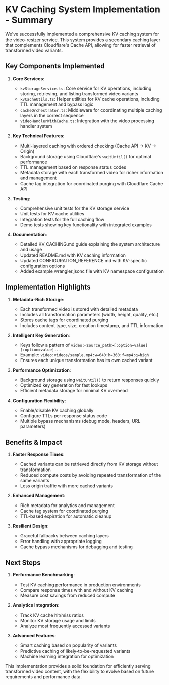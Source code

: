 # KV Caching System Implementation - Summary

We've successfully implemented a comprehensive KV caching system for the video-resizer service. This system provides a secondary caching layer that complements Cloudflare's Cache API, allowing for faster retrieval of transformed video variants.

## Key Components Implemented

1. **Core Services**:
   - `kvStorageService.ts`: Core service for KV operations, including storing, retrieving, and listing transformed video variants
   - `kvCacheUtils.ts`: Helper utilities for KV cache operations, including TTL management and bypass logic
   - `cacheOrchestrator.ts`: Middleware for coordinating multiple caching layers in the correct sequence
   - `videoHandlerWithCache.ts`: Integration with the video processing handler system

2. **Key Technical Features**:
   - Multi-layered caching with ordered checking (Cache API → KV → Origin)
   - Background storage using Cloudflare's `waitUntil()` for optimal performance
   - TTL management based on response status codes
   - Metadata storage with each transformed video for richer information and management
   - Cache tag integration for coordinated purging with Cloudflare Cache API

3. **Testing**:
   - Comprehensive unit tests for the KV storage service
   - Unit tests for KV cache utilities
   - Integration tests for the full caching flow
   - Demo tests showing key functionality with integrated examples

4. **Documentation**:
   - Detailed KV_CACHING.md guide explaining the system architecture and usage
   - Updated README.md with KV caching information
   - Updated CONFIGURATION_REFERENCE.md with KV-specific configuration options
   - Added example wrangler.jsonc file with KV namespace configuration

## Implementation Highlights

1. **Metadata-Rich Storage**:
   - Each transformed video is stored with detailed metadata
   - Includes all transformation parameters (width, height, quality, etc.)
   - Stores cache tags for coordinated purging
   - Includes content type, size, creation timestamp, and TTL information

2. **Intelligent Key Generation**:
   - Keys follow a pattern of `video:<source_path>[:option=value][:option=value]...`
   - Example: `video:videos/sample.mp4:w=640:h=360:f=mp4:q=high`
   - Ensures each unique transformation has its own cached variant

3. **Performance Optimization**:
   - Background storage using `waitUntil()` to return responses quickly
   - Optimized key generation for fast lookups
   - Efficient metadata storage for minimal KV overhead

4. **Configuration Flexibility**:
   - Enable/disable KV caching globally
   - Configure TTLs per response status code
   - Multiple bypass mechanisms (debug mode, headers, URL parameters)

## Benefits & Impact

1. **Faster Response Times**:
   - Cached variants can be retrieved directly from KV storage without transformation
   - Reduced compute costs by avoiding repeated transformation of the same variants
   - Less origin traffic with more cached variants

2. **Enhanced Management**:
   - Rich metadata for analytics and management
   - Cache tag system for coordinated purging
   - TTL-based expiration for automatic cleanup

3. **Resilient Design**:
   - Graceful fallbacks between caching layers
   - Error handling with appropriate logging
   - Cache bypass mechanisms for debugging and testing

## Next Steps

1. **Performance Benchmarking**:
   - Test KV caching performance in production environments
   - Compare response times with and without KV caching
   - Measure cost savings from reduced compute

2. **Analytics Integration**:
   - Track KV cache hit/miss ratios
   - Monitor KV storage usage and limits
   - Analyze most frequently accessed variants

3. **Advanced Features**:
   - Smart caching based on popularity of variants
   - Predictive caching of likely-to-be-requested variants
   - Machine learning integration for optimization

This implementation provides a solid foundation for efficiently serving transformed video content, with the flexibility to evolve based on future requirements and performance data.